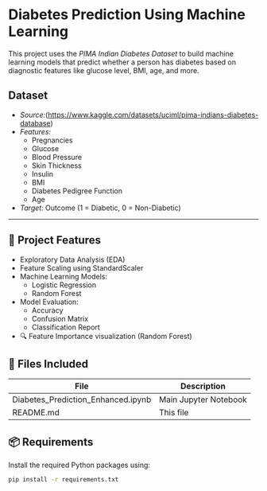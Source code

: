 # Diabetes Prediction Using Machine Learning

This project uses the *PIMA Indian Diabetes Dataset* to build machine learning models that predict whether a person has diabetes based on diagnostic features like glucose level, BMI, age, and more.

## Dataset

- *Source:*(https://www.kaggle.com/datasets/uciml/pima-indians-diabetes-database)
- *Features:*
  - Pregnancies
  - Glucose
  - Blood Pressure
  - Skin Thickness
  - Insulin
  - BMI
  - Diabetes Pedigree Function
  - Age
- *Target:* Outcome (1 = Diabetic, 0 = Non-Diabetic)

---

## 🚀 Project Features

- Exploratory Data Analysis (EDA)
- Feature Scaling using StandardScaler
- Machine Learning Models:
  - Logistic Regression
  - Random Forest
- Model Evaluation:
  - Accuracy
  - Confusion Matrix
  - Classification Report
- 🔍 Feature Importance visualization (Random Forest)

## 📁 Files Included

| File | Description |
|------|-------------|
| Diabetes_Prediction_Enhanced.ipynb | Main Jupyter Notebook |
| README.md | This file |
## 📦 Requirements

Install the required Python packages using:

```bash
pip install -r requirements.txt
